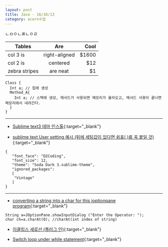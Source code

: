 ```yaml
---
layout: post
title: Java - 16/10/13
category: acorn수업
---
```


ㄴㅁㅇㄴㄻㄴㅇㄹ

| Tables        | Are           | Cool  |
| ------------- |:-------------:| -----:|
| col 3 is      | right-aligned | $1600 |
| col 2 is      | centered      |   $12 |
| zebra stripes | are neat      |    $1 |

```
Class {
  Int a; // 힙에 생성 
  Method_A{ 
    Int a; // 스택에 생성, 메서드가 사용되면 메모리가 올라오고, 메서드 사용이 끝나면 메모리에서 내려간다. 
  } 
} 
```
 
--- 

- [Sublime text3 테마 인스톨](http://buymeasoda.github.io/soda-theme/){:target="_blank"}
 
- [sublime text User setting 예시 (뒤에 세팅값이 있다면 쉼표(,)를 꼭 붙일 것)](http://superuser.com/questions/968475/how-to-install-a-sublime-text-3-theme){:target="_blank"}
```
{ 
   "font_face": "D2Coding", 
   "font_size": 12, 
   "theme": "Soda Dark 3.sublime-theme", 
   "ignored_packages": 
   [ 
    "Vintage" 
   ]
} 
```

--- 

- [converting a string into a char for this joptionpane program](http://stackoverflow.com/questions/19415026/converting-a-string-into-a-char-for-this-joptionpane-program){:target="_blank"}
```
String a=JOptionPane.showInputDialog ("Enter the Operator: "); 
char ch=a.charAt(0); //charAt(int index of string) 
```
 
- [이클립스 세로선 (플러그 인)](http://mibrahim.com/eclipse-vertical-scope-lines/){:target="_blank"}
 
- [Switch loop under while statement](http://stackoverflow.com/questions/22823395/java-how-can-i-break-a-while-loop-under-a-switch-statement){:target="_blank"}
